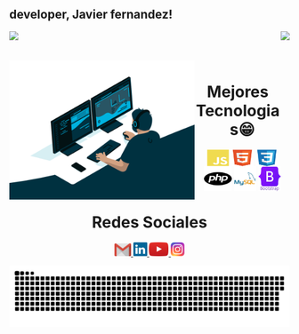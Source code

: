 ## developer, Javier fernandez!

<div>
  <img  height="130em" src="https://github-readme-stats.vercel.app/api?username=Javiafb&show_icons=true&theme=great-gatsby&include_all_commits=true&count_private=true"/>
  <img align="right" height="130em" src="https://github-readme-stats.vercel.app/api/top-langs/?username=Javiafb&layout=compact&langs_count=16&theme=great-gatsby"/>
</div>
<br>

<div  align="center"> 
  <div style="display: inline_block"><br>
    <img align="left" height="250" alt="coding-time" src="code.gif">
    <h1 align="center">Mejores Tecnologias😁</h1>
    <img align="center" height="30" width="40" alt="js-icon"  src="https://raw.githubusercontent.com/devicons/devicon/master/icons/javascript/javascript-plain.svg">
    <img align="center" height="30" width="40" alt="html-icon" src="https://raw.githubusercontent.com/devicons/devicon/master/icons/html5/html5-original.svg">
    <img align="center" height="30" width="40" alt="css-icon" src="https://raw.githubusercontent.com/devicons/devicon/master/icons/css3/css3-original.svg">
    <img align="center" height="45" width="50" alt="css-icon" src="https://github.com/devicons/devicon/blob/master/icons/php/php-plain.svg">
    <img align="center" height="45" width="40" alt="css-icon" src="https://github.com/devicons/devicon/blob/master/icons/mysql/mysql-original-wordmark.svg">
    <img align="center" height="45" width="40" alt="css-icon" src="https://github.com/devicons/devicon/blob/master/icons/bootstrap/bootstrap-original-wordmark.svg">
    
   </div>
    
  
  <h1 align="center">Redes Sociales</h1>
    <a href = "">
      <img width="30" src="gmail.svg">
    </a>
    <a href = "">
      <img width="25" src="linkedin.svg">
    </a>
    <a href = "">
      <img width="35" src="youtube.svg">
    </a>
    <a href = "">
      <img width="25" src="instagram.png">
    </a>
</div>
  
![Snake animation](https://github.com/Javiafb/animacion/blob/main/github-contribution-grid-snake.svg)
